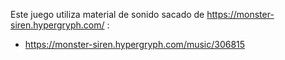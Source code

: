 Este juego utiliza material de sonido sacado de https://monster-siren.hypergryph.com/ :

- https://monster-siren.hypergryph.com/music/306815
